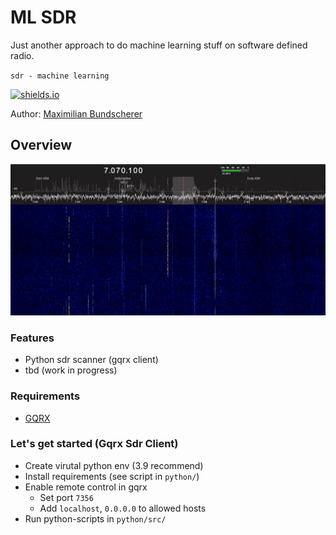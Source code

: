 # ML SDR

Just another approach to do machine learning stuff on software defined radio.

``sdr - machine learning``

[![shields.io](https://img.shields.io/badge/license-Apache2-blue.svg)](http://www.apache.org/licenses/LICENSE-2.0.txt)

Author: [Maximilian Bundscherer](https://bundscherer-online.de)

## Overview

![](./doc-img/sdr.png)

### Features

- Python sdr scanner (gqrx client)
- tbd (work in progress)

### Requirements

- [GQRX](https://gqrx.dk/)

### Let's get started (Gqrx Sdr Client)

- Create virutal python env (3.9 recommend)
- Install requirements (see script in ``python/``)
- Enable remote control in gqrx
    - Set port ``7356``
    - Add ``localhost``, ``0.0.0.0`` to allowed hosts
- Run python-scripts in ``python/src/``
